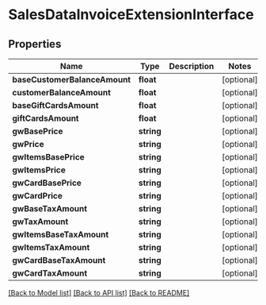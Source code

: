 # SalesDataInvoiceExtensionInterface

## Properties
Name | Type | Description | Notes
------------ | ------------- | ------------- | -------------
**baseCustomerBalanceAmount** | **float** |  | [optional] 
**customerBalanceAmount** | **float** |  | [optional] 
**baseGiftCardsAmount** | **float** |  | [optional] 
**giftCardsAmount** | **float** |  | [optional] 
**gwBasePrice** | **string** |  | [optional] 
**gwPrice** | **string** |  | [optional] 
**gwItemsBasePrice** | **string** |  | [optional] 
**gwItemsPrice** | **string** |  | [optional] 
**gwCardBasePrice** | **string** |  | [optional] 
**gwCardPrice** | **string** |  | [optional] 
**gwBaseTaxAmount** | **string** |  | [optional] 
**gwTaxAmount** | **string** |  | [optional] 
**gwItemsBaseTaxAmount** | **string** |  | [optional] 
**gwItemsTaxAmount** | **string** |  | [optional] 
**gwCardBaseTaxAmount** | **string** |  | [optional] 
**gwCardTaxAmount** | **string** |  | [optional] 

[[Back to Model list]](../README.md#documentation-for-models) [[Back to API list]](../README.md#documentation-for-api-endpoints) [[Back to README]](../README.md)



